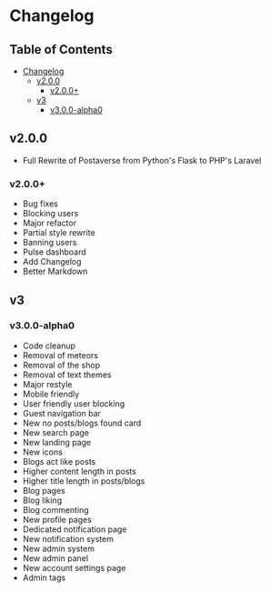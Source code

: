 # Changelog
## Table of Contents
- [Changelog](#changelog)
  - [v2.0.0](#v200)
    - [v2.0.0+](#v200-1)
  - [v3](#v3)
    - [v3.0.0-alpha0](#v300-alpha0)

## v2.0.0
* Full Rewrite of Postaverse from Python's Flask to PHP's Laravel

### v2.0.0+
* Bug fixes
* Blocking users
* Major refactor
* Partial style rewrite
* Banning users
* Pulse dashboard
* Add Changelog
* Better Markdown

## v3

### v3.0.0-alpha0
* Code cleanup
* Removal of meteors
* Removal of the shop
* Removal of text themes
* Major restyle
* Mobile friendly
* User friendly user blocking
* Guest navigation bar
* New no posts/blogs found card
* New search page
* New landing page
* New icons
* Blogs act like posts
* Higher content length in posts
* Higher title length in posts/blogs
* Blog pages
* Blog liking
* Blog commenting
* New profile pages
* Dedicated notification page
* New notification system
* New admin system
* New admin panel
* New account settings page
* Admin tags

